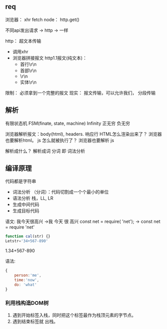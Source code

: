 ## req
浏览器： xhr fetch
node： http.get()

不同api发出请求 -> http -> 一样

http： 超文本传输
- 调用xhr
- 浏览器拼接报文
    http1.1报文(纯文本)：
    - 首行\r\n
    - 首部\r\n
    - \r\n
    - 实体\r\n

限制： 必须拿到一个完整的报文
现实： 报文传输，可以允许我们， 分段传输

## 解析
有限状态机
FSM(finate, state, machine)
Infinity 正无穷 负无穷

浏览器解析报文：body(html), headers. 响应行
HTML怎么渲染出来了？ 浏览器也要解析html。
js 怎么就被执行了？ 浏览器也要解析 js

解析成什么？ 解析成词
分词 即 词法分析

## 编译原理
代码都是字符串
- 词法分析 （分词）：代码切割成一个个最小的单位
- 语法分析 栈，LL, LR
- 生成中间代码
- 生成目标代码

语文:
我今天很高兴
->我
今天
很
高兴
const net = require( 'net'); -> const net = require 'net'
```js
function cal(str) {}
Letstr='34+567-890'
```
1.34+567-890

语法:
```js
{
    person:'me',
    time:'now',
    do: 'what'
}
```
### 利用栈构造DOM树
1. 遇到开始标签入栈，同时把这个标签最作为栈顶元素的字节点。
2. 遇到结束标签就 出栈。